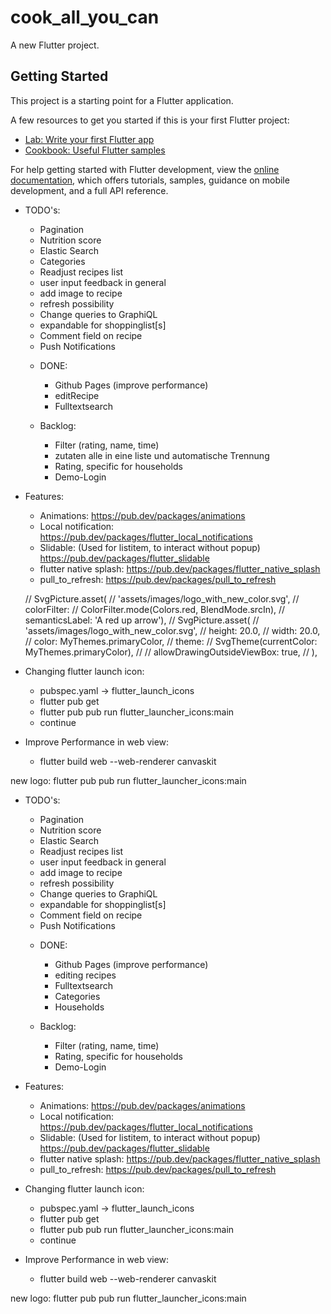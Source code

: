 # cook_all_you_can

A new Flutter project.

## Getting Started

This project is a starting point for a Flutter application.

A few resources to get you started if this is your first Flutter project:

- [Lab: Write your first Flutter app](https://docs.flutter.dev/get-started/codelab)
- [Cookbook: Useful Flutter samples](https://docs.flutter.dev/cookbook)

For help getting started with Flutter development, view the
[online documentation](https://docs.flutter.dev/), which offers tutorials,
samples, guidance on mobile development, and a full API reference.

- TODO's:
    - Pagination
    - Nutrition score
    - Elastic Search
    - Categories
    - Readjust recipes list
    - user input feedback in general
    - add image to recipe
    - refresh possibility
    - Change queries to GraphiQL
    - expandable for shoppinglist[s]
    - Comment field on recipe
    - Push Notifications

    * DONE:
        - Github Pages (improve performance)
        - editRecipe
        - Fulltextsearch

    * Backlog:
        - Filter (rating, name, time)
        - zutaten alle in eine liste und automatische Trennung
        - Rating, specific for households
        - Demo-Login

- Features:
    - Animations: https://pub.dev/packages/animations
    - Local notification: https://pub.dev/packages/flutter_local_notifications
    - Slidable: (Used for listitem, to interact without popup) https://pub.dev/packages/flutter_slidable
    - flutter native splash: https://pub.dev/packages/flutter_native_splash
    - pull_to_refresh: https://pub.dev/packages/pull_to_refresh


     // SvgPicture.asset(
                          //     'assets/images/logo_with_new_color.svg',
                          //     colorFilter:
                          //         ColorFilter.mode(Colors.red, BlendMode.srcIn),
                          //     semanticsLabel: 'A red up arrow'),
                          // SvgPicture.asset(
                          //   'assets/images/logo_with_new_color.svg',
                          //   height: 20.0,
                          //   width: 20.0,
                          //   color: MyThemes.primaryColor,
                          //   theme:
                          //       SvgTheme(currentColor: MyThemes.primaryColor),
                          //   // allowDrawingOutsideViewBox: true,
                          // ),

- Changing flutter launch icon:
    - pubspec.yaml -> flutter_launch_icons
    - flutter pub get
    - flutter pub pub run flutter_launcher_icons:main
    - continue

- Improve Performance in web view:
    - flutter build web --web-renderer canvaskit

new logo: flutter pub pub run flutter_launcher_icons:main

- TODO's:
    - Pagination
    - Nutrition score
    - Elastic Search
    - Readjust recipes list
    - user input feedback in general
    - add image to recipe
    - refresh possibility
    - Change queries to GraphiQL
    - expandable for shoppinglist[s]
    - Comment field on recipe
    - Push Notifications

    * DONE:
        - Github Pages (improve performance)
        - editing recipes
        - Fulltextsearch
        - Categories
        - Households

    * Backlog:
        - Filter (rating, name, time)
        - Rating, specific for households
        - Demo-Login

- Features:
    - Animations: https://pub.dev/packages/animations
    - Local notification: https://pub.dev/packages/flutter_local_notifications
    - Slidable: (Used for listitem, to interact without popup) https://pub.dev/packages/flutter_slidable
    - flutter native splash: https://pub.dev/packages/flutter_native_splash
    - pull_to_refresh: https://pub.dev/packages/pull_to_refresh

- Changing flutter launch icon:
    - pubspec.yaml -> flutter_launch_icons
    - flutter pub get
    - flutter pub pub run flutter_launcher_icons:main
    - continue

- Improve Performance in web view:
    - flutter build web --web-renderer canvaskit

new logo: flutter pub pub run flutter_launcher_icons:main